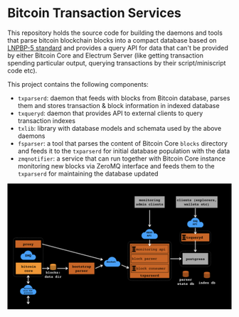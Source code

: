 # Bitcoin Transaction Services

This repository holds the source code for building the daemons and tools that 
parse bitcoin blockchain blocks into a compact database based on 
[LNPBP-5 standard](https://github.com/LNP-BP/lnpbps/blob/master/lnpbp-0005.md) 
and provides a query API for data that can't be provided by either Bitcoin Core 
and Electrum Server (like getting transaction spending particular output, 
querying transactions by their script/miniscript code etc).

This project contains the following components:

* `txparserd`: daemon that feeds with blocks from Bitcoin database, parses them
  and stores transaction & block information in indexed database
* `txqueryd`: daemon that provides API to external clients to query transaction
  indexes
* `txlib`: library with database models and schemata used by the above daemons
* `fsparser`: a tool that parses the content of Bitcoin Core `blocks` directory
  and feeds it to the `txparserd` for initial database population with the data
* `zmqnotifier`: a service that can run together with Bitcoin Core instance
  monitoring new blocks via ZeroMQ interface and feeds them to the `txparserd`
  for maintaining the database updated
  
![Software architecture](doc/architecture.jpeg)
